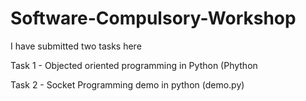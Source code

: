 # Software-Compulsory-Workshop

I have submitted two tasks here

Task 1 - Objected oriented programming in Python (Phython

Task 2 - Socket Programming demo in python (demo.py)
